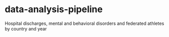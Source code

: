 # data-analysis-pipeline
Hospital discharges, mental and behavioral disorders and federated athletes by country and year
